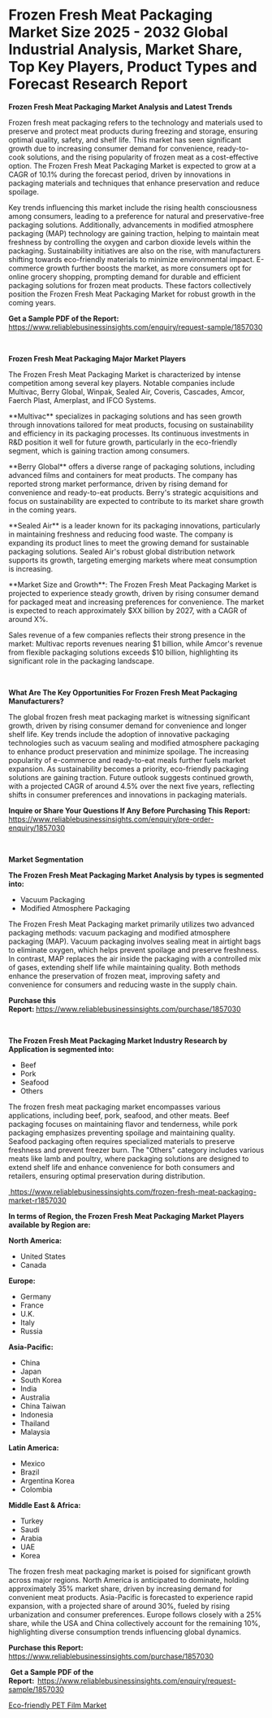 <p><h1>Frozen Fresh Meat Packaging Market Size 2025 - 2032 Global Industrial Analysis, Market Share, Top Key Players, Product Types and Forecast Research Report</h1></p><p><strong>Frozen Fresh Meat Packaging Market Analysis and Latest Trends</strong></p>
<p><p>Frozen fresh meat packaging refers to the technology and materials used to preserve and protect meat products during freezing and storage, ensuring optimal quality, safety, and shelf life. This market has seen significant growth due to increasing consumer demand for convenience, ready-to-cook solutions, and the rising popularity of frozen meat as a cost-effective option. The Frozen Fresh Meat Packaging Market is expected to grow at a CAGR of 10.1% during the forecast period, driven by innovations in packaging materials and techniques that enhance preservation and reduce spoilage.</p><p>Key trends influencing this market include the rising health consciousness among consumers, leading to a preference for natural and preservative-free packaging solutions. Additionally, advancements in modified atmosphere packaging (MAP) technology are gaining traction, helping to maintain meat freshness by controlling the oxygen and carbon dioxide levels within the packaging. Sustainability initiatives are also on the rise, with manufacturers shifting towards eco-friendly materials to minimize environmental impact. E-commerce growth further boosts the market, as more consumers opt for online grocery shopping, prompting demand for durable and efficient packaging solutions for frozen meat products. These factors collectively position the Frozen Fresh Meat Packaging Market for robust growth in the coming years.</p></p>
<p><strong>Get a Sample PDF of the Report:&nbsp;</strong> <a href="https://www.reliablebusinessinsights.com/enquiry/request-sample/1857030?utm_campaign=3043&utm_medium=2&utm_source=Github&utm_content=ia&utm_term=27032025&utm_id=frozen-fresh-meat-packaging">https://www.reliablebusinessinsights.com/enquiry/request-sample/1857030</a></p>
<p>&nbsp;</p>
<p><strong>Frozen Fresh Meat Packaging Major Market Players</strong></p>
<p><p>The Frozen Fresh Meat Packaging Market is characterized by intense competition among several key players. Notable companies include Multivac, Berry Global, Winpak, Sealed Air, Coveris, Cascades, Amcor, Faerch Plast, Amerplast, and IFCO Systems. </p><p>**Multivac** specializes in packaging solutions and has seen growth through innovations tailored for meat products, focusing on sustainability and efficiency in its packaging processes. Its continuous investments in R&D position it well for future growth, particularly in the eco-friendly segment, which is gaining traction among consumers.</p><p>**Berry Global** offers a diverse range of packaging solutions, including advanced films and containers for meat products. The company has reported strong market performance, driven by rising demand for convenience and ready-to-eat products. Berry's strategic acquisitions and focus on sustainability are expected to contribute to its market share growth in the coming years.</p><p>**Sealed Air** is a leader known for its packaging innovations, particularly in maintaining freshness and reducing food waste. The company is expanding its product lines to meet the growing demand for sustainable packaging solutions. Sealed Air's robust global distribution network supports its growth, targeting emerging markets where meat consumption is increasing.</p><p>**Market Size and Growth**: The Frozen Fresh Meat Packaging Market is projected to experience steady growth, driven by rising consumer demand for packaged meat and increasing preferences for convenience. The market is expected to reach approximately $XX billion by 2027, with a CAGR of around X%.</p><p>Sales revenue of a few companies reflects their strong presence in the market: Multivac reports revenues nearing $1 billion, while Amcor's revenue from flexible packaging solutions exceeds $10 billion, highlighting its significant role in the packaging landscape.</p></p>
<p>&nbsp;</p>
<p><strong>What Are The Key Opportunities For Frozen Fresh Meat Packaging Manufacturers?</strong></p>
<p><p>The global frozen fresh meat packaging market is witnessing significant growth, driven by rising consumer demand for convenience and longer shelf life. Key trends include the adoption of innovative packaging technologies such as vacuum sealing and modified atmosphere packaging to enhance product preservation and minimize spoilage. The increasing popularity of e-commerce and ready-to-eat meals further fuels market expansion. As sustainability becomes a priority, eco-friendly packaging solutions are gaining traction. Future outlook suggests continued growth, with a projected CAGR of around 4.5% over the next five years, reflecting shifts in consumer preferences and innovations in packaging materials.</p></p>
<p><strong>Inquire or Share Your Questions If Any Before Purchasing This Report:</strong> <a href="https://www.reliablebusinessinsights.com/enquiry/pre-order-enquiry/1857030?utm_campaign=3043&utm_medium=2&utm_source=Github&utm_content=ia&utm_term=27032025&utm_id=frozen-fresh-meat-packaging">https://www.reliablebusinessinsights.com/enquiry/pre-order-enquiry/1857030</a></p>
<p>&nbsp;</p>
<p><strong>Market Segmentation</strong></p>
<p><strong>The Frozen Fresh Meat Packaging Market Analysis by types is segmented into:</strong></p>
<p><ul><li>Vacuum Packaging</li><li>Modified Atmosphere Packaging</li></ul></p>
<p><p>The Frozen Fresh Meat Packaging market primarily utilizes two advanced packaging methods: vacuum packaging and modified atmosphere packaging (MAP). Vacuum packaging involves sealing meat in airtight bags to eliminate oxygen, which helps prevent spoilage and preserve freshness. In contrast, MAP replaces the air inside the packaging with a controlled mix of gases, extending shelf life while maintaining quality. Both methods enhance the preservation of frozen meat, improving safety and convenience for consumers and reducing waste in the supply chain.</p></p>
<p><strong>Purchase this Report:&nbsp;</strong><a href="https://www.reliablebusinessinsights.com/purchase/1857030?utm_campaign=3043&utm_medium=2&utm_source=Github&utm_content=ia&utm_term=27032025&utm_id=frozen-fresh-meat-packaging">https://www.reliablebusinessinsights.com/purchase/1857030</a></p>
<p>&nbsp;</p>
<p><strong>The Frozen Fresh Meat Packaging Market Industry Research by Application is segmented into:</strong></p>
<p><ul><li>Beef</li><li>Pork</li><li>Seafood</li><li>Others</li></ul></p>
<p><p>The frozen fresh meat packaging market encompasses various applications, including beef, pork, seafood, and other meats. Beef packaging focuses on maintaining flavor and tenderness, while pork packaging emphasizes preventing spoilage and maintaining quality. Seafood packaging often requires specialized materials to preserve freshness and prevent freezer burn. The "Others" category includes various meats like lamb and poultry, where packaging solutions are designed to extend shelf life and enhance convenience for both consumers and retailers, ensuring optimal preservation during distribution.</p></p>
<p><a href="https://www.reliablebusinessinsights.com/frozen-fresh-meat-packaging-market-r1857030?utm_campaign=3043&utm_medium=2&utm_source=Github&utm_content=ia&utm_term=27032025&utm_id=frozen-fresh-meat-packaging">&nbsp;https://www.reliablebusinessinsights.com/frozen-fresh-meat-packaging-market-r1857030</a></p>
<p><strong>In terms of Region, the Frozen Fresh Meat Packaging Market Players available by Region are:</strong></p>
<p>
    <p> <strong> North America: </strong>
        <ul>
            <li>United States</li>
            <li>Canada</li>
        </ul>
        </p> 
    <p> <strong> Europe: </strong>
        <ul>
            <li>Germany</li>
            <li>France</li>
            <li>U.K.</li>
            <li>Italy</li>
            <li>Russia</li>
        </ul>
        </p> 
    <p> <strong> Asia-Pacific: </strong>
        <ul>
            <li>China</li>
            <li>Japan</li>
            <li>South Korea</li>
            <li>India</li>
            <li>Australia</li>
            <li>China Taiwan</li>
            <li>Indonesia</li>
            <li>Thailand</li>
            <li>Malaysia</li>
        </ul>
        </p> 
    <p> <strong> Latin America: </strong>
        <ul>
            <li>Mexico</li>
            <li>Brazil</li>
            <li>Argentina Korea</li>
            <li>Colombia</li>
        </ul>
        </p> 
    <p> <strong> Middle East & Africa: </strong>
        <ul>
            <li>Turkey</li>
            <li>Saudi</li>
            <li>Arabia</li>
            <li>UAE</li>
            <li>Korea</li>
        </ul>
    </p>
    </p>
<p><p>The frozen fresh meat packaging market is poised for significant growth across major regions. North America is anticipated to dominate, holding approximately 35% market share, driven by increasing demand for convenient meat products. Asia-Pacific is forecasted to experience rapid expansion, with a projected share of around 30%, fueled by rising urbanization and consumer preferences. Europe follows closely with a 25% share, while the USA and China collectively account for the remaining 10%, highlighting diverse consumption trends influencing global dynamics.</p></p>
<p><strong>Purchase this Report: </strong><a href="https://www.reliablebusinessinsights.com/purchase/1857030?utm_campaign=3043&utm_medium=2&utm_source=Github&utm_content=ia&utm_term=27032025&utm_id=frozen-fresh-meat-packaging">https://www.reliablebusinessinsights.com/purchase/1857030</a></p>
<p>&nbsp;<strong>Get a Sample PDF of the Report:&nbsp;&nbsp;</strong><a href="https://www.reliablebusinessinsights.com/enquiry/request-sample/1857030?utm_campaign=3043&utm_medium=2&utm_source=Github&utm_content=ia&utm_term=27032025&utm_id=frozen-fresh-meat-packaging">https://www.reliablebusinessinsights.com/enquiry/request-sample/1857030</a></p>
<p><strong></strong></p>
<p><p><a href="https://github.com/hannajuana198484/Market-Research-Report-List-1/blob/main/eco-friendly-pet-film-market.md?utm_campaign=3043&utm_medium=2&utm_source=Github&utm_content=ia&utm_term=27032025&utm_id=frozen-fresh-meat-packaging">Eco-friendly PET Film Market</a></p></p>